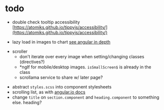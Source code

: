 # todo

- double check tooltip accessibility [https://atomiks.github.io/tippyjs/accessibility/](https://atomiks.github.io/tippyjs/accessibility/)

- lazy load in images to chart [see angular in depth](https://blog.angularindepth.com/a-modern-solution-to-lazy-loading-using-intersection-observer-9280c149bbc)

* scroller
  - don't iterate over every image when setting/changing classes (directives?)
  - \*ngIf for mobile/desktop images. `isSmallScreen$` is already in the class
  - scrollama service to share w/ later page?

- abstract `styles.scss` into component stylesheets
- scrolling list, as with [angular.io docs](https://angular.io/api/core/QueryList)
- change `title` on `section.component` and `heading.component` to something else. heading?
